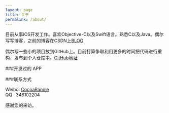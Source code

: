 ```yaml
---
layout: page
title: 关于
permalink: /about/
---
```


目前从事iOS开发工作。喜欢Objective-C以及Swift语言。熟悉C以及Java。偶尔写写博客，之前的博客在CSDN上[BLOG](http://blog.csdn.net/cocoarannie) 

偶尔写一些小的项目放到GitHub上。目前打算争取利用更多的时间把代码进行重构，发布到个人仓库中。[GitHub地址](https://github.com/Rannie) 

###开发过的 APP




###联系方式

Weibo: [CocoaRannie](http://weibo.com/lhrannie)<br />
QQ   : 348102204


感谢您的来访。


